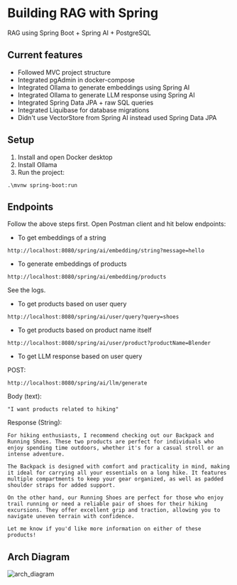 # Building RAG with Spring 
RAG using Spring Boot + Spring AI + PostgreSQL

## Current features
- Followed MVC project structure
- Integrated pgAdmin in docker-compose
- Integrated Ollama to generate embeddings using Spring AI
- Integrated Ollama to generate LLM response using Spring AI
- Integrated Spring Data JPA + raw SQL queries
- Integrated Liquibase for database migrations
- Didn't use VectorStore from Spring AI instead used Spring Data JPA
  
## Setup
1. Install and open Docker desktop  
2. Install Ollama
3. Run the project:
```
.\mvnw spring-boot:run
```

## Endpoints
Follow the above steps first. Open Postman client and hit below endpoints:
- To get embeddings of a string
```
http://localhost:8080/spring/ai/embedding/string?message=hello
```
- To generate embeddings of products
```
http://localhost:8080/spring/ai/embedding/products
```
See the logs. 
- To get products based on user query
```
http://localhost:8080/spring/ai/user/query?query=shoes
```
- To get products based on product name itself
```
http://localhost:8080/spring/ai/user/product?productName=Blender
```
- To get LLM response based on user query

POST:
```
http://localhost:8080/spring/ai/llm/generate
```
Body (text):
```
"I want products related to hiking"
```
Response (String):
```
For hiking enthusiasts, I recommend checking out our Backpack and Running Shoes. These two products are perfect for individuals who enjoy spending time outdoors, whether it's for a casual stroll or an intense adventure.

The Backpack is designed with comfort and practicality in mind, making it ideal for carrying all your essentials on a long hike. It features multiple compartments to keep your gear organized, as well as padded shoulder straps for added support.

On the other hand, our Running Shoes are perfect for those who enjoy trail running or need a reliable pair of shoes for their hiking excursions. They offer excellent grip and traction, allowing you to navigate uneven terrain with confidence.

Let me know if you'd like more information on either of these products!
```

## Arch Diagram
![arch_diagram](https://github.com/user-attachments/assets/b7fda6ef-28ef-436a-9d65-07e38d45909f)
